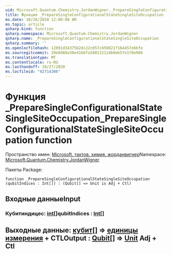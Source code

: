 ```yaml
---
uid: Microsoft.Quantum.Chemistry.JordanWigner._PrepareSingleConfigurationalStateSingleSiteOccupation
title: Функция _PrepareSingleConfigurationalStateSingleSiteOccupation
ms.date: 10/26/2020 12:00:00 AM
ms.topic: article
qsharp.kind: function
qsharp.namespace: Microsoft.Quantum.Chemistry.JordanWigner
qsharp.name: _PrepareSingleConfigurationalStateSingleSiteOccupation
qsharp.summary: ''
ms.openlocfilehash: 12091d34375b2dc22c057c650821f164457e6bfe
ms.sourcegitcommit: 29e0d88a30e4166fa580132124b0eb57e1f0e986
ms.translationtype: MT
ms.contentlocale: ru-RU
ms.lasthandoff: 10/27/2020
ms.locfileid: "92714306"
---
```

# <a name="_preparesingleconfigurationalstatesinglesiteoccupation-function"></a><span data-ttu-id="da163-102">Функция _PrepareSingleConfigurationalStateSingleSiteOccupation</span><span class="sxs-lookup"><span data-stu-id="da163-102">_PrepareSingleConfigurationalStateSingleSiteOccupation function</span></span>

<span data-ttu-id="da163-103">Пространство имен: [Microsoft. тактов. химия. жорданвигнер](xref:Microsoft.Quantum.Chemistry.JordanWigner)</span><span class="sxs-lookup"><span data-stu-id="da163-103">Namespace: [Microsoft.Quantum.Chemistry.JordanWigner](xref:Microsoft.Quantum.Chemistry.JordanWigner)</span></span>

<span data-ttu-id="da163-104">Пакеты [](https://nuget.org/packages/)</span><span class="sxs-lookup"><span data-stu-id="da163-104">Package: [](https://nuget.org/packages/)</span></span>




```qsharp
function _PrepareSingleConfigurationalStateSingleSiteOccupation (qubitIndices : Int[]) : (Qubit[] => Unit is Adj + Ctl)
```


## <a name="input"></a><span data-ttu-id="da163-105">Входные данные</span><span class="sxs-lookup"><span data-stu-id="da163-105">Input</span></span>

### <a name="qubitindices--int"></a><span data-ttu-id="da163-106">Кубитиндицес: [int](xref:microsoft.quantum.lang-ref.int)[]</span><span class="sxs-lookup"><span data-stu-id="da163-106">qubitIndices : [Int](xref:microsoft.quantum.lang-ref.int)[]</span></span>





## <a name="output--qubit--unit-adj--ctl"></a><span data-ttu-id="da163-107">Выходные данные: [кубит](xref:microsoft.quantum.lang-ref.qubit)[] => [единицы измерения](xref:microsoft.quantum.lang-ref.unit) + CTL</span><span class="sxs-lookup"><span data-stu-id="da163-107">Output : [Qubit](xref:microsoft.quantum.lang-ref.qubit)[] => [Unit](xref:microsoft.quantum.lang-ref.unit) Adj + Ctl</span></span>

